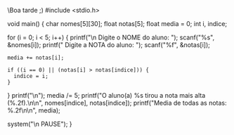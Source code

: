 \\Boa tarde ;)
#include <stdio.h>

void main() {
  char nomes[5][30];
  float notas[5];
  float media = 0;
  int i, indice;

  for (i = 0; i < 5; i++) {
    printf("\n Digite o NOME do aluno: ");
    scanf("%s", &nomes[i]);
    printf(" Digite a NOTA do aluno: ");
    scanf("%f", &notas[i]);

    media += notas[i];

    if ((i == 0) || (notas[i] > notas[indice])) {
      indice = i;
    }
  }
  printf("\n");
  media /= 5;
  printf("O aluno(a) %s tirou a nota mais alta (%.2f).\n\n", nomes[indice], notas[indice]);
  printf("Media de todas as notas: %.2f\n\n", media);
 
  system("\n PAUSE");
}


